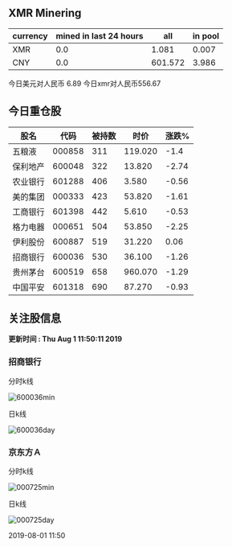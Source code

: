 ## XMR Minering

|currency|mined in last 24 hours|all|in pool|
|---|---|---|---|
|XMR|0.0|1.081|0.007|
|CNY|0.0|601.572|3.986|

今日美元对人民币 6.89	今日xmr对人民币556.67


## 今日重仓股 

|股名|代码|被持数|时价|涨跌%|
|---|---|---|---|---|
|五粮液|000858|311|119.020|-1.4|
|保利地产|600048|322|13.820|-2.74|
|农业银行|601288|406|3.580|-0.56|
|美的集团|000333|423|53.820|-1.61|
|工商银行|601398|442|5.610|-0.53|
|格力电器|000651|504|53.850|-2.25|
|伊利股份|600887|519|31.220|0.06|
|招商银行|600036|530|36.100|-1.26|
|贵州茅台|600519|658|960.070|-1.29|
|中国平安|601318|690|87.270|-0.93|

## 关注股信息
**更新时间 : Thu Aug  1 11:50:11 2019**
### 招商银行 
分时k线

![600036min](http://image.sinajs.cn/newchart/min/n/sh600036.gif)

日k线

![600036day](http://image.sinajs.cn/newchart/daily/n/sh600036.gif)

### 京东方Ａ 
分时k线

![000725min](http://image.sinajs.cn/newchart/min/n/sz000725.gif)

日k线

![000725day](http://image.sinajs.cn/newchart/daily/n/sz000725.gif)

2019-08-01 11:50